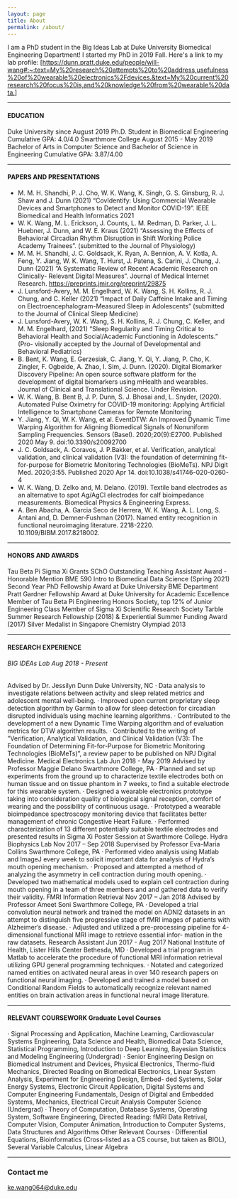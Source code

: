 ```yaml
---
layout: page
title: About
permalink: /about/
---
```


I am a PhD student in the Big Ideas Lab at Duke University Biomedical Engineering Department! I started my PhD in 2019 Fall. Here's a link to my lab profile: [https://dunn.pratt.duke.edu/people/will-wang#:~:text=My%20research%20attempts%20to%20address,usefulness%20of%20wearable%20electronics%2Fdevices.&text=My%20current%20research%20focus%20is,and%20knowledge%20from%20wearable%20data.]

---
#### EDUCATION 
Duke University since August 2019 Ph.D. Student in Biomedical Engineering Cumulative GPA: 4.0/4.0
Swarthmore College August 2015 - May 2019 Bachelor of Arts in Computer Science and Bachelor of Science in Engineering Cumulative GPA: 3.87/4.00

---
#### PAPERS AND PRESENTATIONS
+ M. M. H. Shandhi, P. J. Cho, W. K. Wang, K. Singh, G. S. Ginsburg, R. J. Shaw and J. Dunn (2021) “CovIdentify: Using Commercial Wearable Devices and Smartphones to Detect and Monitor COVID-19”. IEEE Biomedical and Health Informatics 2021
+ W. K. Wang, M. L. Erickson, J. Counts, L. M. Redman, D. Parker, J. L. Huebner, J. Dunn, and W. E. Kraus (2021) “Assessing the Effects of Behavioral Circadian Rhythm Disruption in Shift Working Police Academy Trainees”. (submitted to the Journal of Physiology)
+ M. M. H. Shandhi, J. C. Goldsack, K. Ryan, A. Bennion, A. V. Kotla, A. Feng, Y. Jiang, W. K. Wang, T. Hurst, J. Patena, S. Carini, J. Chung, J. Dunn (2021) ”A Systematic Review of Recent Academic Research on Clinically- Relevant Digital Measures”. Journal of Medical Internet Research. https://preprints.jmir.org/preprint/29875
+ J. Lunsford-Avery, M. M. Engelhard, W. K. Wang, S. H. Kollins, R. J. Chung, and C. Keller (2021) “Impact of Daily Caffeine Intake and Timing on Electroencephalogram-Measured Sleep in Adolescents” (submitted to the Journal of Clinical Sleep Medicine)
+ J. Lunsford-Avery, W. K. Wang, S. H. Kollins, R. J. Chung, C. Keller, and M. M. Engelhard, (2021) “Sleep Regularity and Timing Critical to Behavioral Health and Social/Academic Functioning in Adolescents.” (Pro- visionally accepted by the Journal of Developmental and Behavioral Pediatrics)
+ B. Bent, K. Wang, E. Gerzesiak, C. Jiang, Y. Qi, Y. Jiang, P. Cho, K. Zingler, F. Ogbeide, A. Zhao, I. Sim, J. Dunn. (2020). Digital Biomarker Discovery Pipeline: An open source software platform for the development of digital biomarkers using mHealth and wearables. Journal of Clinical and Translational Science. Under Revision.
+ W. K. Wang, B. Bent B, J. P. Dunn, S. J. Bhosai and, L. Snyder, (2020). Automated Pulse Oximetry for COVID-19 monitoring: Applying Artificial Intelligence to Smartphone Cameras for Remote Monitoring
+ Y. Jiang, Y. Qi, W. K. Wang, et al. EventDTW: An Improved Dynamic Time Warping Algorithm for Aligning Biomedical Signals of Nonuniform Sampling Frequencies. Sensors (Basel). 2020;20(9):E2700. Published 2020 May 9. doi:10.3390/s20092700
+ J. C. Goldsack, A. Coravos, J. P.Bakker, et al. Verification, analytical validation, and clinical validation (V3): the foundation of determining fit-for-purpose for Biometric Monitoring Technologies (BioMeTs). NPJ Digit Med. 2020;3:55. Published 2020 Apr 14. doi:10.1038/s41746-020-0260-4
+ W. K. Wang, D. Zelko and, M. Delano. (2019). Textile band electrodes as an alternative to spot Ag/AgCl electrodes for calf bioimpedance measurements. Biomedical Physics & Engineering Express.
+ A. Ben Abacha, A. Garcia Seco de Herrera, W. K. Wang, A. L. Long, S. Antani and, D. Demner-Fushman (2017). Named entity recognition in functional neuroimaging literature.
2218-2220. 10.1109/BIBM.2017.8218002.

---
#### HONORS AND AWARDS
Tau Beta Pi Sigma Xi Grants SChO
Outstanding Teaching Assistant Award - Honorable Mention
BME 590 Intro to Biomedical Data Science (Spring 2021)
Second Year PhD Fellowship Award at Duke University BME Department
Pratt Gardner Fellowship Award at Duke University for Academic Excellence
Member of Tau Beta Pi Engineering Honors Society, top 12% of Junior Engineering Class Member of Sigma Xi Scientific Research Society
Tarble Summer Research Fellowship (2018) & Experiential Summer Funding Award (2017) Silver Medalist in Singapore Chemistry Olympiad 2013

---
#### RESEARCH EXPERIENCE
###### BIG IDEAs Lab Aug 2018 - Present
Advised by Dr. Jessilyn Dunn Duke University, NC
· Data analysis to investigate relations between activity and sleep related metrics and adolescent mental well-being.
· Improved upon current proprietary sleep detection algorithm by Garmin to allow for sleep detection for circadian
disrupted individuals using machine learning algorithms.
· Contributed to the development of a new Dynamic Time Warping algorithm and of evaluation metrics for DTW
algorithm results.
· Contributed to the writing of ”Verification, Analytical Validation, and Clinical Validation (V3): The Foundation of
Determining Fit-for-Purpose for Biometric Monitoring Technologies (BioMeTs)”, a review paper to be published on NPJ Digital Medicine.
Medical Electronics Lab Jun 2018 - May 2019 Advised by Professor Maggie Delano Swarthmore College, PA
· Planned and set up experiments from the ground up to characterize textile electrodes both on human tissue and on tissue phantom in 7 weeks, to find a suitable electrode for this wearable system.
· Designed a wearable electronics prototype taking into consideration quality of biological signal reception, comfort of wearing and the possibility of continuous usage.
· Prototyped a wearable bioimpedance spectroscopy monitoring device that facilitates better management of chronic Congestive Heart Failure.
· Performed characterization of 13 different potentially suitable textile electrodes and presented results in Sigma Xi Poster Session at Swarthmore College.
Hydra Biophysics Lab Nov 2017 – Sep 2018 Supervised by Professor Eva-Maria Collins Swarthmore College, PA
· Performed video analysis using Matlab and ImageJ every week to solicit important data for analysis of Hydra’s mouth opening mechanism.
· Proposed and attempted a method of analyzing the asymmetry in cell contraction during mouth opening.
· Developed two mathematical models used to explain cell contraction during mouth opening in a team of three
members and and gathered data to verify their validity.
FMRI Information Retrieval Nov 2017 – Jan 2018
Advised by Professor Ameet Soni Swarthmore College, PA
· Developed a trial convolution neural network and trained the model on ADNI2 datasets in an attempt to distinguish five progressive stage of fMRI images of patients with Alzheimer’s disease.
· Adjusted and utilized a pre-processing pipeline for 4-dimensional functional MRI image to retrieve essential infor- mation in the raw datasets.
Research Assistant Jun 2017 - Aug 2017 National Institute of Health, Lister Hills Center Bethesda, MD
 · Developed a trial program in Matlab to accelerate the procedure of functional MRI information retrieval utilizing GPU general programming techniques.
· Notated and categorized named entities on activated neural areas in over 140 research papers on functional neural imaging.
· Developed and trained a model based on Conditional Random Fields to automatically recognize relevant named entities on brain activation areas in functional neural image literature.

---
#### RELEVANT COURSEWORK Graduate Level Courses
· Signal Processing and Application, Machine Learning, Cardiovascular Systems Engineering, Data Science and Health, Biomedical Data Science, Statistical Programming, Introduction to Deep Learning, Bayesian Statistics and Modeling
Engineering (Undergrad)
· Senior Engineering Design on Biomedical Instrument and Devices, Physical Electronics, Thermo-fluid Mechanics, Directed Reading on Biomedical Electronics, Linear System Analysis, Experiment for Engineering Design, Embed- ded Systems, Solar Energy Systems, Electronic Circuit Application, Digital Systems and Computer Engineering Fundamentals, Design of Digital and Embedded Systems, Mechanics, Electrical Circuit Analysis
Computer Science (Undergrad)
· Theory of Computation, Database Systems, Operating System, Software Engineering, Directed Reading: fMRI Data Retrival, Computer Vision, Computer Animation, Introduction to Computer Systems, Data Structures and Algorithms
Other Relevant Courses
· Differential Equations, Bioinformatics (Cross-listed as a CS course, but taken as BIOL), Several Variable Calculus, Linear Algebra

---

### Contact me

[ke.wang064@duke.edu](mailto:ke.wang064@duke.edu)
